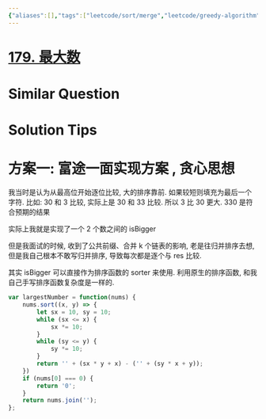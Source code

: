 ```yaml
---
{"aliases":[],"tags":["leetcode/sort/merge","leetcode/greedy-algorithm","leetcode/math","leetcode/unsolved"],"review-dates":[],"dg-publish":true,"difficulty":"medium","date-created":"2023-09-02-Sat, 3:32:01 pm","date-modified":"2023-09-02-Sat, 3:37:13 pm","permalink":"/programming/basic/leetcode/179. 最大数/","dgPassFrontmatter":true}
---
```



# [179. 最大数](https://leetcode.cn/problems/largest-number/)

# Similar Question

# Solution Tips

# 方案一: 富途一面实现方案 , 贪心思想

我当时是认为从最高位开始逐位比较, 大的排序靠前. 如果较短则填充为最后一个字符. 比如: 30 和 3 比较, 实际上是 30 和 33 比较. 所以 3 比 30 更大. 330 是符合预期的结果

实际上我就是实现了一个 2 个数之间的 isBigger

但是我面试的时候, 收到了公共前缀、合并 k 个链表的影响, 老是往归并排序去想, 但是我自己根本不敢写归并排序, 导致每次都是逐个与 res 比较.

其实 isBigger 可以直接作为排序函数的 sorter 来使用. 利用原生的排序函数, 和我自己手写排序函数复杂度是一样的.

```js
var largestNumber = function(nums) {
    nums.sort((x, y) => {
        let sx = 10, sy = 10;
        while (sx <= x) {
            sx *= 10;
        }
        while (sy <= y) {
            sy *= 10;
        }
        return '' + (sx * y + x) - ('' + (sy * x + y));
    })
    if (nums[0] === 0) {
        return '0';
    }
    return nums.join('');
};
```
